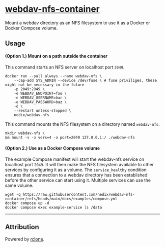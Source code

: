 # [webdav-nfs-container](https://github.com/nedix/webdav-nfs-container)

Mount a webdav directory as an NFS filesystem to use it as a Docker or Docker Compose volume.

## Usage

#### (Option 1.) Mount on a path outside the container

This command starts an NFS server on localhost port `2049`.

```shell
docker run --pull always --name webdav-nfs \
    --cap-add SYS_ADMIN --device /dev/fuse \ # fuse priviliges, these might not be necessary in the future
    -p 2049:2049 \
    -e WEBDAV_ENDPOINT=foo \
    -e WEBDAV_USERNAME=bar \
    -e WEBDAV_PASSWORD=baz \
    -d \
    --restart unless-stopped \
    nedix/webdav-nfs
```

This command mounts the NFS filesystem on a directory named `webdav-nfs`.

```shell
mkdir webdav-nfs \
&& mount -v -o vers=4 -o port=2049 127.0.0.1:/ ./webdav-nfs
```

#### (Option 2.) Use as a Docker Compose volume

The example Compose manifest will start the webdav-nfs service on localhost port `2049`.
It will then make the NFS filesystem available to other services by configuring it as a volume.
The `service_healthy` condition ensures that a connection to a webdav directory has been established before the other service can start using it.
Multiple services can use the same volume.

```shell
wget -q https://raw.githubusercontent.com/nedix/webdav-nfs-container/refs/heads/main/docs/examples/compose.yml
docker compose up -d
docker compose exec example-service ls /data
```

<hr>

## Attribution

Powered by [rclone].

[rclone]: https://github.com/rclone/rclone

